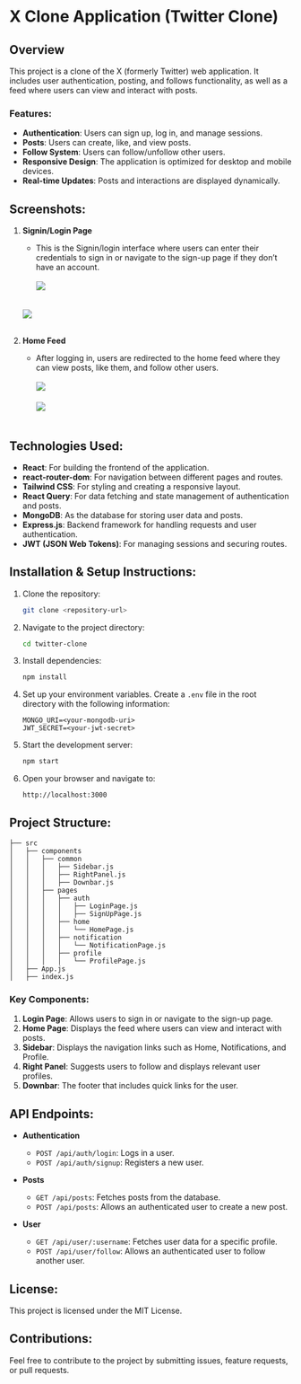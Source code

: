 # X Clone Application (Twitter Clone)

## Overview
This project is a clone of the X (formerly Twitter) web application. It includes user authentication, posting, and follows functionality, as well as a feed where users can view and interact with posts.

### Features:
- **Authentication**: Users can sign up, log in, and manage sessions.<br/>
- **Posts**: Users can create, like, and view posts.<br/>
- **Follow System**: Users can follow/unfollow other users.<br/>
- **Responsive Design**: The application is optimized for desktop and mobile devices.<br/>
- **Real-time Updates**: Posts and interactions are displayed dynamically.

## Screenshots:
1. **Signin/Login Page**
   - This is the Signin/login interface where users can enter their credentials to sign in or navigate to the sign-up page if they don’t have an account.<br/><br/>
    ![](https://github.com/user-attachments/assets/ace912c3-c2dc-4d92-82fc-6f2fd2624909)<br/><br/>

   ![](https://github.com/user-attachments/assets/1e0b1cd8-3025-4143-abc6-d2598d1aae0d)<br/><br/>

2. **Home Feed**
   - After logging in, users are redirected to the home feed where they can view posts, like them, and follow other users.<br/><br/>
   ![](https://github.com/user-attachments/assets/1ca85351-7f76-49b1-9512-9ae5a9a6706d)<br/><br/>
   ![](https://github.com/user-attachments/assets/09bbfa75-e7a2-49c4-8776-cfb1754e6882)<br/><br/>

## Technologies Used:
- **React**: For building the frontend of the application.
- **react-router-dom**: For navigation between different pages and routes.
- **Tailwind CSS**: For styling and creating a responsive layout.
- **React Query**: For data fetching and state management of authentication and posts.
- **MongoDB**: As the database for storing user data and posts.
- **Express.js**: Backend framework for handling requests and user authentication.
- **JWT (JSON Web Tokens)**: For managing sessions and securing routes.

## Installation & Setup Instructions:

1. Clone the repository:
    ```bash
    git clone <repository-url>
    ```

2. Navigate to the project directory:
    ```bash
    cd twitter-clone
    ```

3. Install dependencies:
    ```bash
    npm install
    ```

4. Set up your environment variables. Create a `.env` file in the root directory with the following information:
    ```
    MONGO_URI=<your-mongodb-uri>
    JWT_SECRET=<your-jwt-secret>
    ```

5. Start the development server:
    ```bash
    npm start
    ```

6. Open your browser and navigate to:
    ```
    http://localhost:3000
    ```

## Project Structure:

```
├── src
│   ├── components
│   │   ├── common
│   │   │   ├── Sidebar.js
│   │   │   ├── RightPanel.js
│   │   │   ├── Downbar.js
│   │   ├── pages
│   │   │   ├── auth
│   │   │   │   ├── LoginPage.js
│   │   │   │   ├── SignUpPage.js
│   │   │   ├── home
│   │   │   │   └── HomePage.js
│   │   │   ├── notification
│   │   │   │   └── NotificationPage.js
│   │   │   ├── profile
│   │   │   │   └── ProfilePage.js
│   ├── App.js
│   ├── index.js
```

### Key Components:

1. **Login Page**: Allows users to sign in or navigate to the sign-up page.
2. **Home Page**: Displays the feed where users can view and interact with posts.
3. **Sidebar**: Displays the navigation links such as Home, Notifications, and Profile.
4. **Right Panel**: Suggests users to follow and displays relevant user profiles.
5. **Downbar**: The footer that includes quick links for the user.

## API Endpoints:

- **Authentication**
  - `POST /api/auth/login`: Logs in a user.
  - `POST /api/auth/signup`: Registers a new user.

- **Posts**
  - `GET /api/posts`: Fetches posts from the database.
  - `POST /api/posts`: Allows an authenticated user to create a new post.

- **User**
  - `GET /api/user/:username`: Fetches user data for a specific profile.
  - `POST /api/user/follow`: Allows an authenticated user to follow another user.

## License:
This project is licensed under the MIT License.

## Contributions:
Feel free to contribute to the project by submitting issues, feature requests, or pull requests. 

